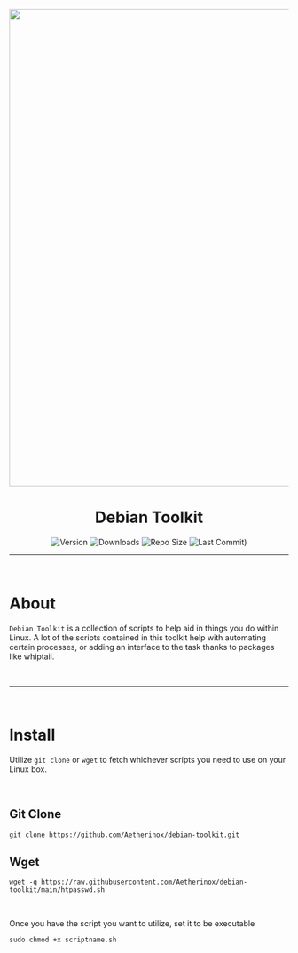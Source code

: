 <p align="center"><img src="https://raw.githubusercontent.com/Aetherinox/debian-toolkit/main/docs/images/banner.jpg" width="860"></p>
<h1 align="center"><b>Debian Toolkit</b></h1>

<div align="center">

![Version](https://img.shields.io/github/v/tag/Aetherinox/debian-toolkit?logo=GitHub&label=version&color=ba5225) ![Downloads](https://img.shields.io/github/downloads/Aetherinox/debian-toolkit/total) ![Repo Size](https://img.shields.io/github/repo-size/Aetherinox/debian-toolkit?label=size&color=59702a) ![Last Commit)](https://img.shields.io/github/last-commit/Aetherinox/debian-toolkit?color=b43bcc)

</div>

---

<br />

# About
`Debian Toolkit` is a collection of scripts to help aid in things you do within Linux. A lot of the scripts contained in this toolkit help with automating certain processes, or adding an interface to the task thanks to packages like whiptail. 

<br />

---

<br />

# Install

Utilize `git clone` or `wget` to fetch whichever scripts you need to use on your Linux box.

<br />

## Git Clone

```shell
git clone https://github.com/Aetherinox/debian-toolkit.git
```

## Wget
```shell
wget -q https://raw.githubusercontent.com/Aetherinox/debian-toolkit/main/htpasswd.sh
```

<br />

Once you have the script you want to utilize, set it to be executable
```shell
sudo chmod +x scriptname.sh
```